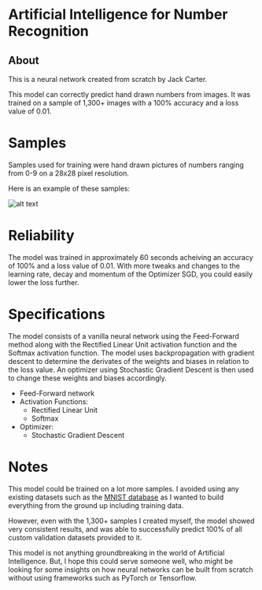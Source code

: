 # Artificial Intelligence for Number Recognition
## About

This is a neural network created from scratch by Jack Carter.

This model can correctly predict hand drawn numbers from images. It was trained on a sample of 1,300+ images with a 100% accuracy and a loss value of 0.01.

# Samples
Samples used for training were hand drawn pictures of numbers ranging from 0-9 on a 28x28 pixel resolution.

Here is an example of these samples:

![alt text](https://upload.wikimedia.org/wikipedia/commons/f/f7/MnistExamplesModified.png)

# Reliability
The model was trained in approximately 60 seconds acheiving an accuracy of 100% and a loss value of 0.01. With more tweaks and changes to the learning rate, decay and momentum of the Optimizer SGD, you could easily lower the loss further.

# Specifications
The model consists of a vanilla neural network using the Feed-Forward method along with the Rectified Linear Unit activation function and the Softmax activation function. The model uses backpropagation with gradient descent to determine the derivates of the weights
and biases in relation to the loss value. An optimizer using Stochastic Gradient Descent is then used to change these weights and biases accordingly.
* Feed-Forward network
* Activation Functions:
   - Rectified Linear Unit
   - Softmax
* Optimizer:
  - Stochastic Gradient Descent

# Notes
This model could be trained on a lot more samples. I avoided using any existing datasets such as the [MNIST database](https://en.wikipedia.org/wiki/MNIST_database) as I wanted to build everything from the ground up including training data.

However, even with the 1,300+ samples I created myself, the model showed very consistent results, and was able to successfully predict 100% of all custom validation datasets provided to it.

This model is not anything groundbreaking in the world of Artificial Intelligence. But, I hope this could serve someone well, who might be looking for some insights on how neural networks can be built from scratch without using frameworks such as PyTorch or Tensorflow.

